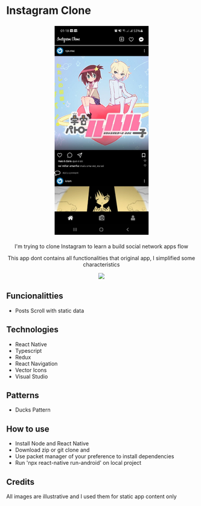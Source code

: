 # Instagram Clone

<div align="center">
  <img src="./images_app/home.jpg" alt="void home" width="249" height="552" style="margin: 5px;">
</div>

<p align="center">I'm trying to clone Instagram to learn a build social network apps flow</p>
<p align="center">This app dont contains all functionalities that original app, I simplified some characteristics</p>
<p align="center">
    <a href = ""><img src="https://img.shields.io/badge/Under%20Development-9966FF?&style=for-the-badge"></a>
</p>
<h2>Funcionalitties</h2>
<ul>
  <li>Posts Scroll with static data</li>
</ul>
<h2>Technologies</h2>
<ul>
  <li>React Native</li>
  <li>Typescript</li>
  <li>Redux</li>
  <li>React Navigation</li>
  <li>Vector Icons</li>
  <li>Visual Studio</li>
</ul>
<h2>Patterns</h2>
<ul>
  <li>Ducks Pattern</li>
</ul>
<h2>How to use</h2>
<ul>
  <li>Install Node and React Native</li>
  <li>Download zip or git clone and</li>
  <li>Use packet manager of your preference to install dependencies</li>
  <li>Run 'npx react-native run-android' on local project</li>
</ul>
<h2>Credits</h2>
<p>All images are illustrative and I used them for static app content only</p>
